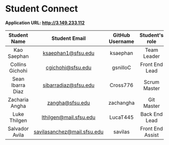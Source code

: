 # Student Connect

**Application URL: <http://3.149.233.112>**

|   Student Name   |        Student Email        | GitHub Username |  Student's role  |
| :--------------: | :-------------------------: | :-------------: | :--------------: |
|   Kao Saephan    |     ksaephan1@sfsu.edu      |    ksaephan     |   Team Leader    |
| Collins Gichohi  |      cgichohi@sfsu.edu      |    gsnilloC     |  Front End Lead  |
| Sean Ibarra Diaz |    sibarradiaz@sfsu.edu     |    Cross776     |   Scrum Master   |
|  Zacharia Angha  |       zangha@sfsu.edu       |    zachangha    |    Git Master    |
|   Luke Thilgen   |   lthilgen@mail.sfsu.edu    |    LucaT445     |  Back End Lead   |
|  Salvador Avila  | savilasanchez@mail.sfsu.edu |     savilas     | Front End Assist |
